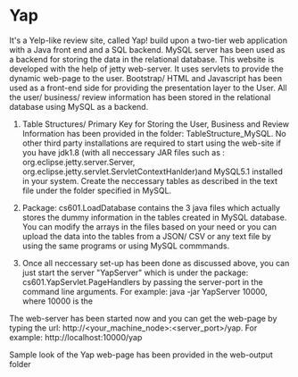# Yap
It's a Yelp-like review site, called Yap! build upon a two-tier web application with a Java front end and a SQL backend. MySQL server has been used as a backend for storing the data in the relational database. 
This website is developed with the help of jetty web-server. It uses servlets to provide the dynamic web-page to the user. Bootstrap/ HTML and Javascript has been used as a front-end side for providing the presentation layer to the User. All the user/ business/ review information has been stored in the relational database using MySQL as a backend.

1. Table Structures/ Primary Key for Storing the User, Business and Review Information has been provided in the folder: TableStructure_MySQL.
No other third party installations are required to start using the web-site if you have jdk1.8 (with all neccessary JAR files such as : org.eclipse.jetty.server.Server, org.eclipse.jetty.servlet.ServletContextHanlder)and MySQL5.1 installed in your system. Create the neccessary tables as described in the text file under the folder specified in MySQL.

2. Package: cs601.LoadDatabase contains the 3 java files which actually stores the dummy information in the tables created in MySQL database. You can modify the arrays in the files based on your need or you can upload the data into the tables from a JSON/ CSV or any text file by using the same programs or using MySQL commmands.

3. Once all neccessary set-up has been done as discussed above, you can just start the server "YapServer" which is under the package: cs601.YapServlet.PageHandlers by passing the server-port in the command line arguments. 
For example: java -jar YapServer 10000, where 10000 is the <Port>

The web-server has been started now and you can get the web-page by typing the url: http://<your_machine_node>:<server_port>/yap. 
For example: http://localhost:10000/yap


Sample look of the Yap web-page has been provided in the web-output folder
